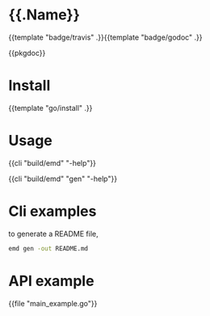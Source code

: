 # {{.Name}}

{{template "badge/travis" .}}{{template "badge/godoc" .}}

{{pkgdoc}}

# Install

{{template "go/install" .}}

# Usage

{{cli "build/emd" "-help"}}

{{cli "build/emd" "gen" "-help"}}

# Cli examples

to generate a README file,
```sh
emd gen -out README.md
```

# API example

{{file "main_example.go"}}
